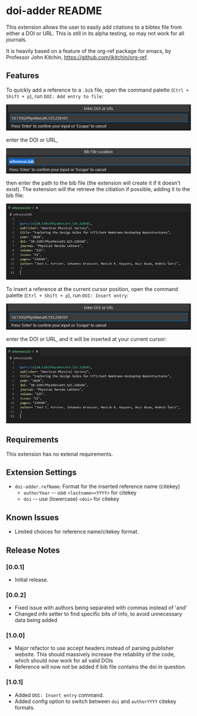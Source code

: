 # doi-adder README

This extension allows the user to easily add citations to a bibtex file from either a DOI or URL. This is still in its alpha testing, so may not work for all journals.

It is heavily based on a feature of the org-ref package for emacs, by Professor John Kitchin, https://github.com/jkitchin/org-ref.

## Features

To quickly add a reference to a `.bib` file, open the command palette (`Ctrl + Shift + p`), run `DOI: Add entry to file`:

![Enter DOI](screenshots/enter-doi.png)

enter the DOI or URL,

![Enter Ref](screenshots/enter-ref-location.png)

then enter the path to the bib file (the extension will create it if it doesn't exist). The extension will the retrieve the citiation if possible, adding it to the bib file:

![Bib File](screenshots/saved-example.png)


To insert a reference at the current cursor position, open the command palette (`Ctrl + Shift + p`), run `DOI: Insert entry`:

![Enter DOI](screenshots/enter-doi.png)

enter the DOI or URL, and it will be inserted at your current cursor:

![Bib File](screenshots/saved-example.png)

## Requirements

This extension has no extenal requirements.

## Extension Settings

- `doi-adder.refName`: Format for the inserted reference name (citekey)
    + `authorYear` -- use `<lastname><YYYY>` for citekey
    + `doi` -- use (lowercase) `<doi>` for citekey

## Known Issues

- Limited choices for reference name/citekey format.

## Release Notes

### [0.0.1]

- Initial release.

### [0.0.2]

- Fixed issue with authors being separated with commas instead of 'and'
- Changed info setter to find specific bits of info, to avoid unnecessary data being added

### [1.0.0]
- Major refactor to use accept headers instead of parsing publisher website. This should massively increase the reliability of the code, which should now work for all valid DOIs
- Reference will now not be added if bib file contains the doi in question.

### [1.0.1]
- Added `DOI: Insert entry` command.
- Added config option to switch between `doi` and `authorYYYY` citekey formats.

